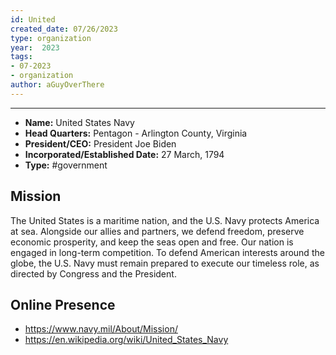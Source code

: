 ```yaml
---
id: United
created_date: 07/26/2023
type: organization
year:  2023
tags:
- 07-2023
- organization
author: aGuyOverThere
---
```


----

- **Name:** United States Navy
- **Head Quarters:** Pentagon - Arlington County, Virginia
- **President/CEO:** President Joe Biden
- **Incorporated/Established Date:** 27 March, 1794
- **Type:** #government 

## Mission

The United States is a maritime nation, and the U.S. Navy protects America at sea. Alongside our allies and partners, we defend freedom, preserve economic prosperity, and keep the seas open and free. Our nation is engaged in long-term competition. To defend American interests around the globe, the U.S. Navy must remain prepared to execute our timeless role, as directed by Congress and the President.

## Online Presence

- https://www.navy.mil/About/Mission/
- https://en.wikipedia.org/wiki/United_States_Navy